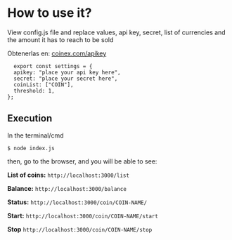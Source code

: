 # How to use it?

View config.js file and replace values, api key, secret, list of currencies and the amount it has to reach to be sold

Obtenerlas en:
[coinex.com/apikey](https://www.coinex.com/apikey)

```
  export const settings = {
  apikey: "place your api key here",
  secret: "place your secret here",
  coinList: ["COIN"],
  threshold: 1,
};
```

## Execution
In the terminal/cmd

`
  $ node index.js
`

then, go to the browser, and you will be able to see:

**List of coins:**
`
  http://localhost:3000/list
`

**Balance:**
`
  http://localhost:3000/balance
`

**Status:**
`
   http://localhost:3000/coin/COIN-NAME/
`

**Start:**
`
  http://localhost:3000/coin/COIN-NAME/start
`

**Stop**
`
  http://localhost:3000/coin/COIN-NAME/stop
`

